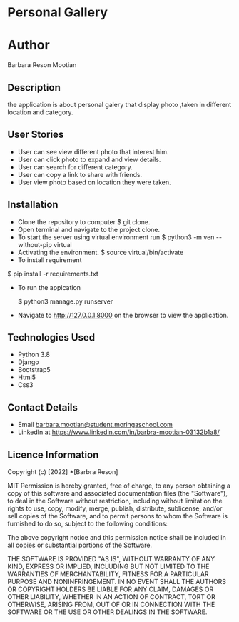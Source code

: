 # Personal Gallery 
# Author
Barbara Reson Mootian
## Description
the application is about personal galery that display photo ,taken in different location and category.

## User Stories
* User can see view different photo that interest him.
* User can click photo to expand and view details.
* User can search for different category.
* User can copy a link to share with friends.
* User view photo based on location they were taken.

## Installation
* Clone the repository to computer 
  $ git clone.
* Open terminal and navigate to the project clone.
* To start the server using virtual environment run
   $ python3 -m ven --without-pip virtual
* Activating the environment.
   $ source virtual/bin/activate
* To install requirement

 $ pip install -r requirements.txt

* To run the appication

   $ python3 manage.py runserver
   
* Navigate to http://127.0.0.1.8000 on the browser to view the application.

## Technologies Used
 * Python 3.8
 * Django
 * Bootstrap5
 * Html5
 * Css3
 
## Contact Details
* Email barbara.mootian@student.moringaschool.com 
* LinkedIn at https://www.linkedin.com/in/barbra-mootian-03132b1a8/

## Licence Information
Copyright (c) [2022] *[Barbra Reson]

MIT Permission is hereby granted, free of charge, to any person obtaining a copy of this software and associated documentation files (the "Software"), to deal in the Software without restriction, including without limitation the rights to use, copy, modify, merge, publish, distribute, sublicense, and/or sell copies of the Software, and to permit persons to whom the Software is furnished to do so, subject to the following conditions:

The above copyright notice and this permission notice shall be included in all copies or substantial portions of the Software.

THE SOFTWARE IS PROVIDED "AS IS", WITHOUT WARRANTY OF ANY KIND, EXPRESS OR IMPLIED, INCLUDING BUT NOT LIMITED TO THE WARRANTIES OF MERCHANTABILITY, FITNESS FOR A PARTICULAR PURPOSE AND NONINFRINGEMENT. IN NO EVENT SHALL THE AUTHORS OR COPYRIGHT HOLDERS BE LIABLE FOR ANY CLAIM, DAMAGES OR OTHER LIABILITY, WHETHER IN AN ACTION OF CONTRACT, TORT OR OTHERWISE, ARISING FROM, OUT OF OR IN CONNECTION WITH THE SOFTWARE OR THE USE OR OTHER DEALINGS IN THE SOFTWARE.